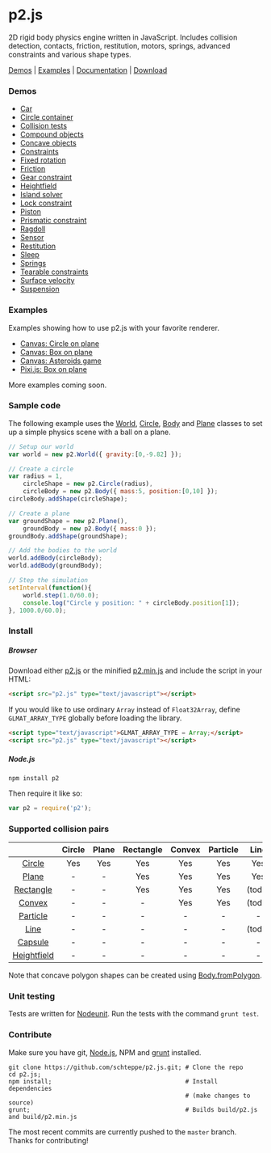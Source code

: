 p2.js
=====

2D rigid body physics engine written in JavaScript. Includes collision detection, contacts, friction, restitution, motors, springs, advanced constraints and various shape types.

[Demos](#demos) | [Examples](#examples) | [Documentation](http://schteppe.github.io/p2.js/docs/) | [Download](https://raw.github.com/schteppe/p2.js/master/build/p2.js)

### Demos
* [Car](http://schteppe.github.io/p2.js/demos/car.html)
* [Circle container](http://schteppe.github.io/p2.js/demos/circles.html)
* [Collision tests](http://schteppe.github.io/p2.js/demos/collisions.html)
* [Compound objects](http://schteppe.github.io/p2.js/demos/compound.html)
* [Concave objects](http://schteppe.github.io/p2.js/demos/concave.html)
* [Constraints](http://schteppe.github.io/p2.js/demos/constraints.html)
* [Fixed rotation](http://schteppe.github.io/p2.js/demos/fixedRotation.html)
* [Friction](http://schteppe.github.io/p2.js/demos/friction.html)
* [Gear constraint](http://schteppe.github.io/p2.js/demos/gearConstraint.html)
* [Heightfield](http://schteppe.github.io/p2.js/demos/heightfield.html)
* [Island solver](http://schteppe.github.io/p2.js/demos/islandSolver.html)
* [Lock constraint](http://schteppe.github.io/p2.js/demos/lock.html)
* [Piston](http://schteppe.github.io/p2.js/demos/piston.html)
* [Prismatic constraint](http://schteppe.github.io/p2.js/demos/prismatic.html)
* [Ragdoll](http://schteppe.github.io/p2.js/demos/ragdoll.html)
* [Sensor](http://schteppe.github.io/p2.js/demos/removeSensor.html)
* [Restitution](http://schteppe.github.io/p2.js/demos/restitution.html)
* [Sleep](http://schteppe.github.io/p2.js/demos/sleep.html)
* [Springs](http://schteppe.github.io/p2.js/demos/springs.html)
* [Tearable constraints](http://schteppe.github.io/p2.js/demos/tearable.html)
* [Surface velocity](http://schteppe.github.io/p2.js/demos/surfaceVelocity.html)
* [Suspension](http://schteppe.github.io/p2.js/demos/suspension.html)

### Examples
Examples showing how to use p2.js with your favorite renderer.

* [Canvas: Circle on plane](http://schteppe.github.io/p2.js/examples/canvas/circle.html)
* [Canvas: Box on plane](http://schteppe.github.io/p2.js/examples/canvas/box.html)
* [Canvas: Asteroids game](http://schteppe.github.io/p2.js/examples/canvas/asteroids.html)
* [Pixi.js: Box on plane](http://schteppe.github.io/p2.js/examples/pixijs/box.html)

More examples coming soon.

### Sample code
The following example uses the [World](http://schteppe.github.io/p2.js/docs/classes/World.html), [Circle](http://schteppe.github.io/p2.js/docs/classes/Circle.html), [Body](http://schteppe.github.io/p2.js/docs/classes/Body.html) and [Plane](http://schteppe.github.io/p2.js/docs/classes/Plane.html) classes to set up a simple physics scene with a ball on a plane.
```js
// Setup our world
var world = new p2.World({ gravity:[0,-9.82] });

// Create a circle
var radius = 1,
    circleShape = new p2.Circle(radius),
    circleBody = new p2.Body({ mass:5, position:[0,10] });
circleBody.addShape(circleShape);

// Create a plane
var groundShape = new p2.Plane(),
    groundBody = new p2.Body({ mass:0 });
groundBody.addShape(groundShape);

// Add the bodies to the world
world.addBody(circleBody);
world.addBody(groundBody);

// Step the simulation
setInterval(function(){
    world.step(1.0/60.0);
    console.log("Circle y position: " + circleBody.position[1]);
}, 1000.0/60.0);
```

### Install
##### Browser
Download either [p2.js](build/p2.js) or the minified [p2.min.js](build/p2.min.js) and include the script in your HTML:
```html
<script src="p2.js" type="text/javascript"></script>
```

If you would like to use ordinary ```Array``` instead of ```Float32Array```, define ```GLMAT_ARRAY_TYPE``` globally before loading the library.

```html
<script type="text/javascript">GLMAT_ARRAY_TYPE = Array;</script>
<script src="p2.js" type="text/javascript"></script>
```

##### Node.js
```
npm install p2
```
Then require it like so:
```js
var p2 = require('p2');
```

### Supported collision pairs
|                                                                              | Circle | Plane | Rectangle | Convex | Particle | Line   | Capsule | Heightfield |
| :--------------------------------------------------------------------------: |:------:|:-----:|:---------:|:------:|:--------:|:------:|:-------:|:-----------:|
| [Circle](http://schteppe.github.io/p2.js/docs/classes/Circle.html)           | Yes    | Yes   | Yes       | Yes    | Yes      | Yes    | Yes     | Yes         |
| [Plane](http://schteppe.github.io/p2.js/docs/classes/Plane.html)             | -      | -     | Yes       | Yes    | Yes      | Yes    | Yes     | -           |
| [Rectangle](http://schteppe.github.io/p2.js/docs/classes/Rectangle.html)     | -      | -     | Yes       | Yes    | Yes      | (todo) | Yes     | Yes         |
| [Convex](http://schteppe.github.io/p2.js/docs/classes/Convex.html)           | -      | -     | -         | Yes    | Yes      | (todo) | Yes     | Yes         |
| [Particle](http://schteppe.github.io/p2.js/docs/classes/Particle.html)       | -      | -     | -         | -      | -        | -      | Yes     | (todo)      |
| [Line](http://schteppe.github.io/p2.js/docs/classes/Line.html)               | -      | -     | -         | -      | -        | (todo) | (todo)  | (todo)      |
| [Capsule](http://schteppe.github.io/p2.js/docs/classes/Capsule.html)         | -      | -     | -         | -      | -        | -      | Yes     | (todo)      |
| [Heightfield](http://schteppe.github.io/p2.js/docs/classes/Heightfield.html) | -      | -     | -         | -      | -        | -      | -       | -           |

Note that concave polygon shapes can be created using [Body.fromPolygon](http://schteppe.github.io/p2.js/docs/classes/Body.html#method_fromPolygon).

### Unit testing
Tests are written for [Nodeunit](https://github.com/caolan/nodeunit). Run the tests with the command ```grunt test```.

### Contribute
Make sure you have git, [Node.js](http://nodejs.org), NPM and [grunt](http://gruntjs.com/) installed.
```
git clone https://github.com/schteppe/p2.js.git; # Clone the repo
cd p2.js;
npm install;                                     # Install dependencies
                                                 # (make changes to source)
grunt;                                           # Builds build/p2.js and build/p2.min.js
```
The most recent commits are currently pushed to the ```master``` branch. Thanks for contributing!
